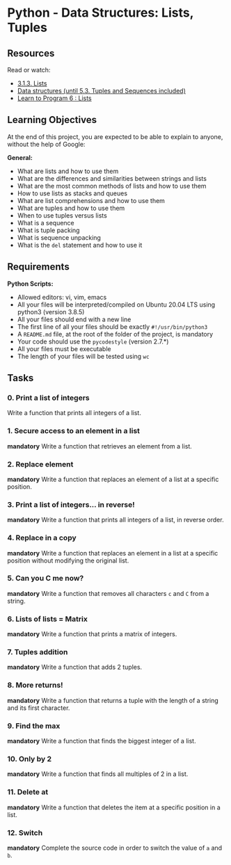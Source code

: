 # Python - Data Structures: Lists, Tuples

## Resources
Read or watch:

- [3.1.3. Lists](https://docs.python.org/3/tutorial/introduction.html#lists)
- [Data structures (until 5.3. Tuples and Sequences included)](https://docs.python.org/3/tutorial/datastructures.html)
- [Learn to Program 6 : Lists](https://www.youtube.com/watch?v=A1HUzrvS-Pw)
  
## Learning Objectives
At the end of this project, you are expected to be able to explain to anyone, without the help of Google:

**General:**
- What are lists and how to use them
- What are the differences and similarities between strings and lists
- What are the most common methods of lists and how to use them
- How to use lists as stacks and queues
- What are list comprehensions and how to use them
- What are tuples and how to use them
- When to use tuples versus lists
- What is a sequence
- What is tuple packing
- What is sequence unpacking
- What is the `del` statement and how to use it

## Requirements
**Python Scripts:**
- Allowed editors: vi, vim, emacs
- All your files will be interpreted/compiled on Ubuntu 20.04 LTS using python3 (version 3.8.5)
- All your files should end with a new line
- The first line of all your files should be exactly `#!/usr/bin/python3`
- A `README.md` file, at the root of the folder of the project, is mandatory
- Your code should use the `pycodestyle` (version 2.7.*)
- All your files must be executable
- The length of your files will be tested using `wc`

## Tasks
### 0. Print a list of integers
Write a function that prints all integers of a list.

### 1. Secure access to an element in a list
**mandatory**
Write a function that retrieves an element from a list.

### 2. Replace element
**mandatory**
Write a function that replaces an element of a list at a specific position.

### 3. Print a list of integers... in reverse!
**mandatory**
Write a function that prints all integers of a list, in reverse order.

### 4. Replace in a copy
**mandatory**
Write a function that replaces an element in a list at a specific position without modifying the original list.

### 5. Can you C me now?
**mandatory**
Write a function that removes all characters `c` and `C` from a string.

### 6. Lists of lists = Matrix
**mandatory**
Write a function that prints a matrix of integers.

### 7. Tuples addition
**mandatory**
Write a function that adds 2 tuples.

### 8. More returns!
**mandatory**
Write a function that returns a tuple with the length of a string and its first character.

### 9. Find the max
**mandatory**
Write a function that finds the biggest integer of a list.

### 10. Only by 2
**mandatory**
Write a function that finds all multiples of 2 in a list.

### 11. Delete at
**mandatory**
Write a function that deletes the item at a specific position in a list.

### 12. Switch
**mandatory**
Complete the source code in order to switch the value of `a` and `b`.
